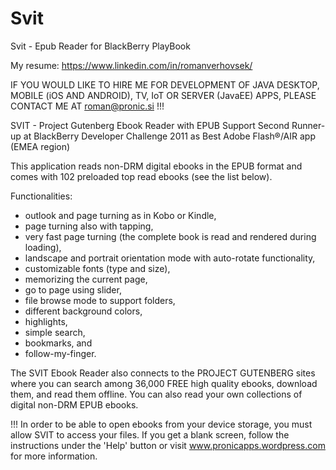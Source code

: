 # Svit
Svit - Epub Reader for BlackBerry PlayBook

My resume: https://www.linkedin.com/in/romanverhovsek/

IF YOU WOULD LIKE TO HIRE ME FOR DEVELOPMENT OF JAVA DESKTOP, MOBILE (iOS AND ANDROID), TV, IoT OR SERVER (JavaEE) APPS, PLEASE CONTACT ME AT roman@pronic.si !!!

SVIT - Project Gutenberg Ebook Reader with EPUB Support
Second Runner-up at BlackBerry Developer Challenge 2011 as Best Adobe Flash®/AIR app (EMEA region)

This application reads non-DRM digital ebooks in the EPUB format and comes with 102 preloaded top read ebooks (see the list below).

Functionalities: 
- outlook and page turning as in Kobo or Kindle,
- page turning also with tapping,
- very fast page turning (the complete book is read and rendered during loading),
- landscape and portrait orientation mode with auto-rotate functionality,
- customizable fonts (type and size),
- memorizing the current page,
- go to page using slider,
- file browse mode to support folders, 
- different background colors,
- highlights,
- simple search,
- bookmarks, and
- follow-my-finger.

The SVIT Ebook Reader also connects to the PROJECT GUTENBERG sites where you can search among 36,000 FREE high quality ebooks, download them, and read them offline. You can also read your own collections of digital non-DRM EPUB ebooks.

!!! In order to be able to open ebooks from your device storage, you must allow SVIT to access your files. If you get a blank screen, follow the instructions under the 'Help' button or visit www.pronicapps.wordpress.com for more information.
